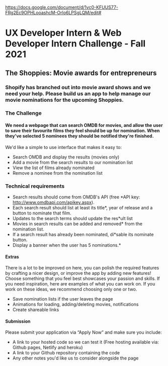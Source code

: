 https://docs.google.com/document/d/1vc0-KFUUS77-FRg2Ec9OPHLooashcM-Orlo6LPSgLQM/edit#

# UX Developer Intern & Web Developer Intern Challenge - Fall 2021
## The Shoppies: Movie awards for entrepreneurs

### Shopify has branched out into movie award shows and we need your help. Please build us an app to help manage our movie nominations for the upcoming Shoppies.

### The Challenge
#### We need a webpage that can search OMDB for movies, and allow the user to save their favourite films they feel should be up for nomination. When they've selected 5 nominees they should be notified they're finished.

We'd like a simple to use interface that makes it easy to:
  * Search OMDB and display the results (movies only)
  * Add a movie from the search results to our nomination list
  * View the list of films already nominated
  * Remove a nominee from the nomination list

### Technical requirements
  * Search results should come from OMDB's API (free *API key: http://www.omdbapi.com/apikey.aspx).
  * Each search result should list at least its title*, year of release and a button to nominate that film.
  * Updates to the search terms should update the res*ult list
  * Movies in search results can be added and removed* from the nomination list.
  * If a search result has already been nominated, di*sable its nominate button.
  * Display a banner when the user has 5 nominations.*

#### Extras
There is a lot to be improved on here, you can polish the required features by crafting a nicer design, or improve the app by adding new features! Choose something that you feel best showcases your passion and skills.
If you need inspiration, here are examples of what you can work on. If you work on these ideas, we recommend choosing only one or two.
  * Save nomination lists if the user leaves the page
  * Animations for loading, adding/deleting movies, notifications
  * Create shareable links
#### Submission
Please submit your application via “Apply Now” and make sure you include:
  * A link to your hosted code so we can test it (Free hosting available via: Github pages, Netlify and heroku)
  * A link to your Github repository containing the code
  * Any other notes you'd like us to consider alongside the page